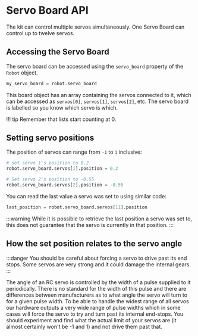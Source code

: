 # Servo Board API

The kit can control multiple servos simultaneously. One Servo Board can
control up to twelve servos.

## Accessing the Servo Board

The servo board can be accessed using the `servo_board` property of
the `Robot` object.

```python
my_servo_board = robot.servo_board
```

This board object has an array containing the servos connected to it,
which can be accessed as `servos[0]`, `servos[1]`, `servos[2]`, etc.
The servo board is labelled so you know which servo is which.

!!! tip
Remember that lists start counting at 0.

## Setting servo positions

The position of servos can range from `-1` to `1` inclusive:

```python
# set servo 1's position to 0.2
robot.servo_board.servos[1].position = 0.2

# Set servo 2's position to -0.55
robot.servo_board.servos[2].position = -0.55
```

You can read the last value a servo was set to using similar code:

```python
last_position = robot.servo_board.servos[11].position
```

:::warning
While it is possible to retrieve the last position a servo was set to, this does not guarantee that the servo is currently in that position.
:::

## How the set position relates to the servo angle

:::danger
You should be careful about forcing a servo to drive past its end stops. Some servos are very strong and it could damage the internal gears.
:::

The angle of an RC servo is controlled by the width of a pulse supplied
to it periodically. There is no standard for the width of this pulse and
there are differences between manufacturers as to what angle the servo
will turn to for a given pulse width. To be able to handle the widest
range of all servos our hardware outputs a very wide range of pulse
widths which in some cases will force the servo to try and turn past its
internal end-stops. You should experiment and find what the actual limit
of your servos are (it almost certainly won't be -1 and 1) and not
drive them past that.

